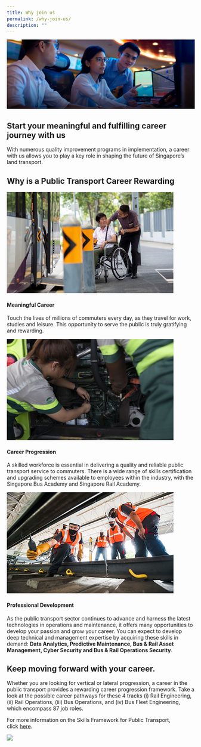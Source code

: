 ```yaml
---
title: Why join us
permalink: /why-join-us/
description: ""
---
```

![Why join us](/images/why-join-us-banner-desktop1.jpg)
## Start your meaningful and fulfilling career journey with us

With numerous quality improvement programs in implementation, a career with us allows you to play a key role in shaping the future of Singapore’s land transport.

## Why is a Public Transport Career Rewarding
![](/images/meaningful-career-447x271-1.jpg)
#### Meaningful Career

Touch the lives of millions of commuters every day, as they travel for work, studies and leisure. This opportunity to serve the public is truly gratifying and rewarding.

![](/images/career-progression-447x271-1.jpg)

#### Career Progression

A skilled workforce is essential in delivering a quality and reliable public transport service to commuters. There is a wide range of skills certification and upgrading schemes available to employees within the industry, with the Singapore Bus Academy and Singapore Rail Academy.

![](/images/rail-engineering2.jpg)

#### Professional Development

As the public transport sector continues to advance and harness the latest technologies in operations and maintenance, it offers many opportunities to develop your passion and grow your career. You can expect to develop deep technical and management expertise by acquiring these skills in demand: **Data Analytics, Predictive Maintenance, Bus & Rail Asset Management, Cyber Security and Bus & Rail Operations Security**.

## Keep moving forward with your career.

Whether you are looking for vertical or lateral progression, a career in the public transport provides a rewarding career progression framework. Take a look at the possible career pathways for these 4 tracks (i) Rail Engineering, (ii) Rail Operations, (iii) Bus Operations, and (iv) Bus Fleet Engineering, which encompass 87 job roles.

For more information on the Skills Framework for Public Transport, click [here](https://www.skillsfuture.gov.sg/skills-framework/public-transport).

![](/images/skillsframework_pt_career%20map_final-01.jpg)
